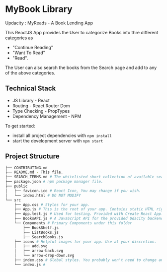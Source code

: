 # MyBook Library

Updacity : MyReads - A Book Lending App

This ReactJS App provides the User to categorize Books into thre different categories as 
* "Continue Reading"
* "Want To Read"
* "Read".

The User can also search the books from the Search page and add to any of the above categories.

## Technical Stack
* JS Library - React
* Routing - React Router Dom
* Type Checking - PropTypes
* Dependency Management - NPM


To get started:

* install all project dependencies with `npm install`
* start the development server with `npm start`

## Project Structure
```bash
├── CONTRIBUTING.md
├── README.md - This file.
├── SEARCH_TERMS.md # The whitelisted short collection of available search terms for you to use with your app.
├── package.json # npm package manager file.
├── public
│   ├── favicon.ico # React Icon, You may change if you wish.
│   └── index.html # DO NOT MODIFY
└── src
    ├── App.css # Styles for your app.
    ├── App.js # This is the root of your app. Contains static HTML right now.
    ├── App.test.js # Used for testing. Provided with Create React App. Testing is encouraged, but not required.
    ├── BooksAPI.js # A JavaScript API for the provided Udacity backend. Instructions for the methods are below.
    └── Components # Primary Components under this folder
        ├── BookShelf.js
        ├── ListBooks.js
        ├── SearchBooks.js
    ├── icons # Helpful images for your app. Use at your discretion.
    │   ├── add.svg
    │   ├── arrow-back.svg
    │   └── arrow-drop-down.svg
    ├── index.css # Global styles. You probably won't need to change anything here.
    └── index.js #
```
